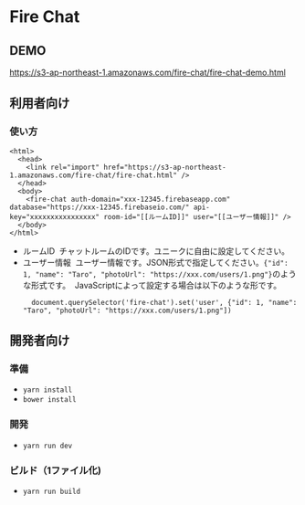 # Fire Chat

## DEMO
https://s3-ap-northeast-1.amazonaws.com/fire-chat/fire-chat-demo.html

## 利用者向け
### 使い方
```
<html>
  <head>
    <link rel="import" href="https://s3-ap-northeast-1.amazonaws.com/fire-chat/fire-chat.html" />
  </head>
  <body>
    <fire-chat auth-domain="xxx-12345.firebaseapp.com" database="https://xxx-12345.firebaseio.com/" api-key="xxxxxxxxxxxxxxxx" room-id="[[ルームID]]" user="[[ユーザー情報]]" />
  </body>
</html>
```

- ルームID
  チャットルームのIDです。ユニークに自由に設定してください。
- ユーザー情報
  ユーザー情報です。JSON形式で指定してください。`{"id": 1, "name": "Taro", "photoUrl": "https://xxx.com/users/1.png"}`のような形式です。
  JavaScriptによって設定する場合は以下のような形です。
  ```
    document.querySelector('fire-chat').set('user', {"id": 1, "name": "Taro", "photoUrl": "https://xxx.com/users/1.png"])
  ```

## 開発者向け
### 準備
- `yarn install`
- `bower install`

### 開発
- `yarn run dev`

### ビルド（1ファイル化)
- `yarn run build`
